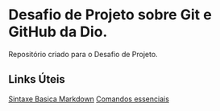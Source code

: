 # Desafio de Projeto sobre Git e GitHub da Dio.
Repositório criado para o Desafio de Projeto.

## Links Úteis
[Sintaxe Basica Markdown](https://www.markdownguide.org/)
[Comandos essenciais](https://github.com/iErickAraujo/dio-desafio-github-primeiro-repositorio/blob/main/Comandos%20essenciais.md)
